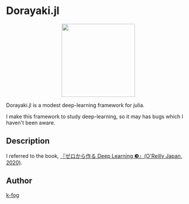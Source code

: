 # Dorayaki.jl

<div align="center">
    <img src="https://user-images.githubusercontent.com/59814110/120074209-c07ec580-c0d6-11eb-9050-fd69216e5594.png" width=200px>
</div>

Dorayaki.jl is a modest deep-learning framework for julia.

I make this framework to study deep-learning, so it may has bugs which I haven't been aware.

## Description

I referred to the book, [『ゼロから作る Deep Learning ❸』(O'Reilly Japan, 2020)](https://www.amazon.co.jp/dp/4873119065).

## Author

[k-fog](https://github.com/k-fog)